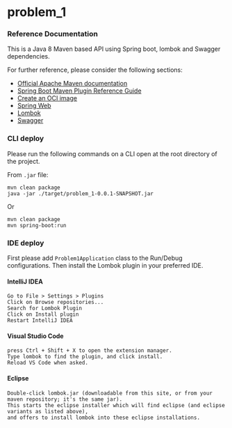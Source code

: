 # problem_1

### Reference Documentation

This is a Java 8 Maven based API using Spring boot, lombok and Swagger dependencies.

For further reference, please consider the following sections:

* [Official Apache Maven documentation](https://maven.apache.org/guides/index.html)
* [Spring Boot Maven Plugin Reference Guide](https://docs.spring.io/spring-boot/docs/2.3.1.RELEASE/maven-plugin/reference/html/)
* [Create an OCI image](https://docs.spring.io/spring-boot/docs/2.3.1.RELEASE/maven-plugin/reference/html/#build-image)
* [Spring Web](https://docs.spring.io/spring-boot/docs/2.3.1.RELEASE/reference/htmlsingle/#boot-features-developing-web-applications)
* [Lombok](https://projectlombok.org/)
* [Swagger](https://mvnrepository.com/artifact/io.springfox/springfox-swagger-ui/2.9.2)

### CLI deploy

Please run the following commands on a CLI open at the root directory of the project.

From `.jar` file:

```shell script
mvn clean package
java -jar ./target/problem_1-0.0.1-SNAPSHOT.jar
```

Or

```shell script
mvn clean package
mvn spring-boot:run
```

### IDE deploy

First please add `Problem1Application` class to the Run/Debug configurations.
Then install the Lombok plugin in your preferred IDE.

#### IntelliJ IDEA
```text
Go to File > Settings > Plugins
Click on Browse repositories...
Search for Lombok Plugin
Click on Install plugin
Restart IntelliJ IDEA
```

#### Visual Studio Code
```text
press Ctrl + Shift + X to open the extension manager.
Type lombok to find the plugin, and click install.
Reload VS Code when asked.
```

#### Eclipse
```text
Double-click lombok.jar (downloadable from this site, or from your maven repository; it's the same jar). 
This starts the eclipse installer which will find eclipse (and eclipse variants as listed above),
and offers to install lombok into these eclipse installations.
```